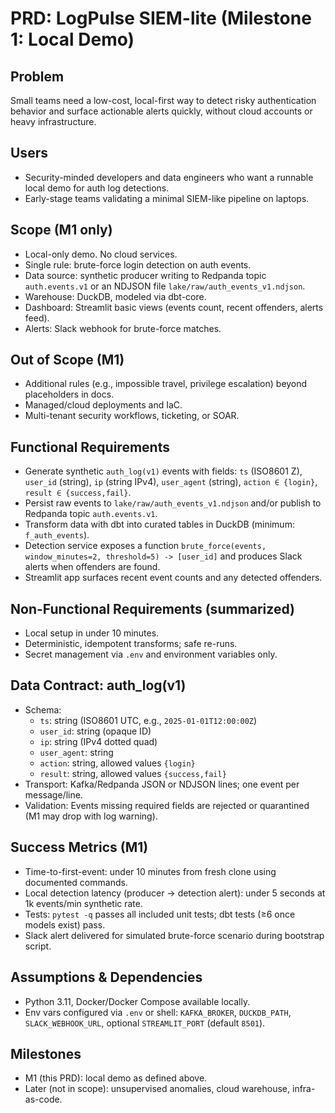 # PRD: LogPulse SIEM-lite (Milestone 1: Local Demo)

## Problem
Small teams need a low-cost, local-first way to detect risky authentication behavior and surface actionable alerts quickly, without cloud accounts or heavy infrastructure.

## Users
- Security-minded developers and data engineers who want a runnable local demo for auth log detections.
- Early-stage teams validating a minimal SIEM-like pipeline on laptops.

## Scope (M1 only)
- Local-only demo. No cloud services.
- Single rule: brute-force login detection on auth events.
- Data source: synthetic producer writing to Redpanda topic `auth.events.v1` or an NDJSON file `lake/raw/auth_events_v1.ndjson`.
- Warehouse: DuckDB, modeled via dbt-core.
- Dashboard: Streamlit basic views (events count, recent offenders, alerts feed).
- Alerts: Slack webhook for brute-force matches.

## Out of Scope (M1)
- Additional rules (e.g., impossible travel, privilege escalation) beyond placeholders in docs.
- Managed/cloud deployments and IaC.
- Multi-tenant security workflows, ticketing, or SOAR.

## Functional Requirements
- Generate synthetic `auth_log(v1)` events with fields: `ts` (ISO8601 Z), `user_id` (string), `ip` (string IPv4), `user_agent` (string), `action ∈ {login}`, `result ∈ {success,fail}`.
- Persist raw events to `lake/raw/auth_events_v1.ndjson` and/or publish to Redpanda topic `auth.events.v1`.
- Transform data with dbt into curated tables in DuckDB (minimum: `f_auth_events`).
- Detection service exposes a function `brute_force(events, window_minutes=2, threshold=5) -> [user_id]` and produces Slack alerts when offenders are found.
- Streamlit app surfaces recent event counts and any detected offenders.

## Non-Functional Requirements (summarized)
- Local setup in under 10 minutes.
- Deterministic, idempotent transforms; safe re-runs.
- Secret management via `.env` and environment variables only.

## Data Contract: auth_log(v1)
- Schema:
  - `ts`: string (ISO8601 UTC, e.g., `2025-01-01T12:00:00Z`)
  - `user_id`: string (opaque ID)
  - `ip`: string (IPv4 dotted quad)
  - `user_agent`: string
  - `action`: string, allowed values `{login}`
  - `result`: string, allowed values `{success,fail}`
- Transport: Kafka/Redpanda JSON or NDJSON lines; one event per message/line.
- Validation: Events missing required fields are rejected or quarantined (M1 may drop with log warning).

## Success Metrics (M1)
- Time-to-first-event: under 10 minutes from fresh clone using documented commands.
- Local detection latency (producer → detection alert): under 5 seconds at 1k events/min synthetic rate.
- Tests: `pytest -q` passes all included unit tests; dbt tests (≥6 once models exist) pass.
- Slack alert delivered for simulated brute-force scenario during bootstrap script.

## Assumptions & Dependencies
- Python 3.11, Docker/Docker Compose available locally.
- Env vars configured via `.env` or shell: `KAFKA_BROKER`, `DUCKDB_PATH`, `SLACK_WEBHOOK_URL`, optional `STREAMLIT_PORT` (default `8501`).

## Milestones
- M1 (this PRD): local demo as defined above.
- Later (not in scope): unsupervised anomalies, cloud warehouse, infra-as-code.
